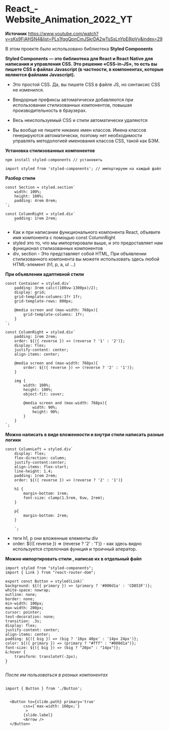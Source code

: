 # React_-Website_Animation_2022_YT
**Источник**  https://www.youtube.com/watch?v=sKs9FiAHSN4&list=PLs1fqgQpnCmJSkrDA2wTsSsLnYpE8jpVy&index=29



В этом проекте было использовано библиотека **__Styled Components__**


__Styled Components — это библиотека для React и React Native для написания и управления CSS. Это решение «CSS-in-JS», то есть вы пишете CSS в файлах Javascript (в частности, в компонентах, которые являются файлами Javascript).__


- Это простой CSS. Да, вы пишете CSS в файле JS, но синтаксис CSS не изменился.

- Вендорные префиксы автоматически добавляются при использовании стилизованных компонентов, повышая производительность в браузерах.

- Весь неиспользуемый CSS и стили автоматически удаляются

- Вы вообще не пишете никаких имен классов. Имена классов генерируются автоматически, поэтому нет необходимости управлять методологией именования классов CSS, такой как БЭМ.




**Установка стилизованных компонентов**
```
npm install styled-components // установить

import styled from 'styled-components'; // импортируем на каждый файл
```


**Разбор стили**


```
const Section = styled.section`
    width: 100%;
    height: 100%;
    padding: 4rem 0rem;
`;
```

```
const ColumnRight = styled.div`
    padding: 1rem 2rem;
    `
```
- Как и при написании функционального компонента React, объявите имя компонента с помощью const ColumnRight
- styled это то, что мы импортировали выше, и это предоставляет нам функционал стилизованных компонентов
- div, section - Это представляет собой HTML, При объявлении стилизованного компонента вы можете использовать здесь любой HTML-элемент (h1, p, a, ul ...)


**При объявлении адаптивной стили**

```
const Container = styled.div`
    padding: 3rem calc((100vw-1300px)/2);
    display: grid;
    grid-template-columns:1fr 1fr;
    grid-template-rows: 800px;

    @media screen and (max-width: 768px){
        grid-template-columns: 1fr;
    }
`;

const ColumnRight = styled.div`
    padding: 1rem 2rem;
    order: ${({ reverse }) => (reverse ? '1' : '2')};
    display: flex;
    justify-content: center;
    align-items: center;

    @media screen and (max-width: 768px){
        order: ${({ reverse }) => (reverse ? '2' : '1')};
    }

    img {
        width: 100%;
        height: 100%;
        object-fit: cover;

        @media screen and (max-width: 768px){
            width: 90%;
            height: 90%;
        }
    }
`;

```



**Можно написать в виде вложенности и внутри стили написать разные логики**


```
const ColumnLeft = styled.div`
    display: flex;
    flex-direction: column;
    justify-content:center;
    align-items: flex-start;
    line-height: 1.4;
    padding: 1rem 2rem;
    order: ${({ reverse }) => (reverse ? '2' : '1')}

    h1 {
        margin-bottom: 1rem;
        font-size: clamp(1.5rem, 6vw, 2rem);
    }

    p{
        margin-bottom: 2rem;
    }

    `;
```

- теги  h1, р они вложенные елементы div
-  order: ${({ reverse }) => (reverse ? '2' : '1')} - как здесь видно используется стрелочная функция и троичный аператор.



**Можно импортировать стили , написав их в отдельный файл**

```
import styled from "styled-components";
import { Link } from "react-router-dom";

export const Button = styled(Link)`
background: ${({ primary }) => (primary ? '#000d1a' : 'CD853F')};
white-space: nowrap;
outline: none;
border: none;
min-width: 100px;
max-width: 200px;
cursor: pointer;
text-decoration: none;
transition: .3s;
display: flex;
justify-content: center;
align-items: center;
padding: ${({ big }) => (big ? '16px 40px' : '14px 24px')};
color: ${({ primary }) => (primary ? "#fff" : "#000d1a")};
font-size: ${({ big }) => (big ? "20px" : "14px")};
&:hover {
    transform: translateY(-2px);
}
`
```


_После им пользоваться в разных компонентах_

```

import { Button } from './Button';


  <Button to={slide.path} primary='true'
        css={`max-width: 160px;`}
         >
        {slide.label}
        <Arrow />
  </Button>
```

